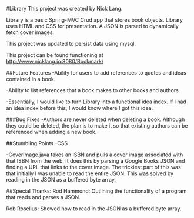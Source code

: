 #Library
This project was created by Nick Lang.

Library is a basic Spring-MVC Crud app that stores book objects. Library uses HTML and CSS for presentation. A JSON is parsed to dynamically fetch cover images.

This project was updated to persist data using mysql.

This project can be found functioning at http://www.nicklang.io:8080/Bookmark/

##Future Features
-Ability for users to add references to quotes and ideas contained in a book.

-Ability to list references that a book makes to other books and authors.

-Essentially, I would like to turn Library into a functional idea index. If I had an idea index before this, I would know where I got this idea.

###Bug Fixes
-Authors are never deleted when deleting a book. Although they could be deleted, the plan is to make it so that existing authors can be referenced when adding a new book.

##Stumbling Points
-CSS

-CoverImage.java takes an ISBN and pulls a cover image associated with that ISBN from the web. It does this by parsing a Google Books JSON and finding a URL that links to the cover image. The trickiest part of this was that initially I was unable to read the entire JSON. This was solved by reading in the JSON as a buffered byte array.

##Special Thanks:
Rod Hammond: Outlining the functionality of a program that reads and parses a JSON.

Rob Roselius: Showed how to read in the JSON as a buffered byte array.
